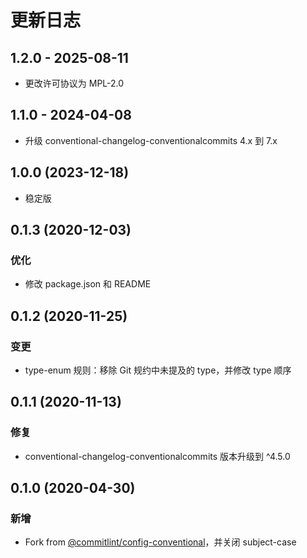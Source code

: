 # 更新日志

## 1.2.0 - 2025-08-11

- 更改许可协议为 MPL-2.0

## 1.1.0 - 2024-04-08

- 升级 conventional-changelog-conventionalcommits 4.x 到 7.x

## 1.0.0 (2023-12-18)

- 稳定版

## 0.1.3 (2020-12-03)

### 优化

- 修改 package.json 和 README

## 0.1.2 (2020-11-25)

### 变更

- type-enum 规则：移除 Git 规约中未提及的 type，并修改 type 顺序

## 0.1.1 (2020-11-13)

### 修复

- conventional-changelog-conventionalcommits 版本升级到 ^4.5.0

## 0.1.0 (2020-04-30)

### 新增

- Fork from [@commitlint/config-conventional](https://github.com/conventional-changelog/commitlint/tree/master/%40commitlint/config-conventional)，并关闭 subject-case
